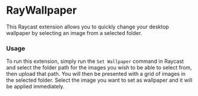 # RayWallpaper

This Raycast extension allows you to quickly change your desktop wallpaper by selecting an image from a selected folder.

### Usage

To run this extension, simply run the `Set Wallpaper` command in Raycast and select the folder path for the images you wish to be able to select from, then upload that path. You will then be presented with a grid of images in the selected folder. Select the image you want to set as wallpaper and it will be applied immediately.
